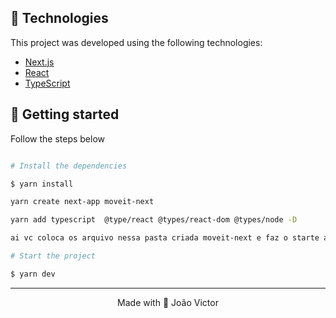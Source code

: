 
## 🧪 Technologies

This project was developed using the following technologies:

- [Next.js](https://nextjs.org/)
- [React](https://reactjs.org)
- [TypeScript](https://www.typescriptlang.org/)





## 🚀 Getting started



Follow the steps below

```bash

# Install the dependencies

$ yarn install

yarn create next-app moveit-next

yarn add typescript  @type/react @types/react-dom @types/node -D

ai vc coloca os arquivo nessa pasta criada moveit-next e faz o starte abaixo.

# Start the project

$ yarn dev
```






---

<p align="center">Made with 💜 João Victor</p>
